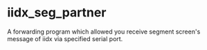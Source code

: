 # iidx_seg_partner
A forwarding program which allowed you receive segment screen's message of iidx via specified serial port.
